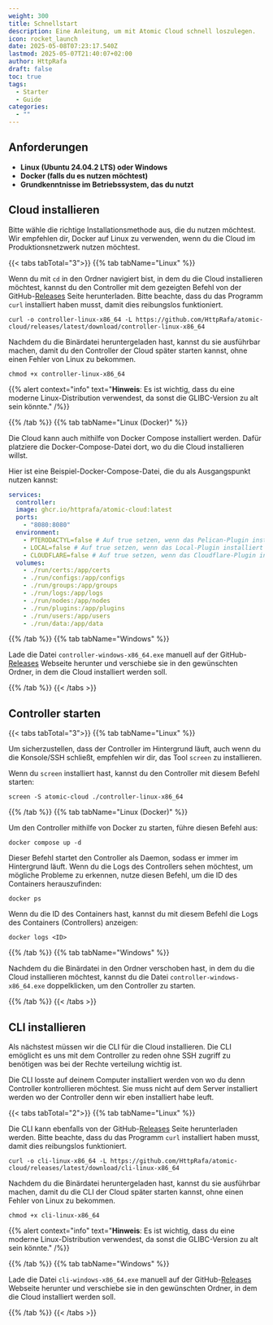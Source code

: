 ```yaml
---
weight: 300
title: Schnellstart
description: Eine Anleitung, um mit Atomic Cloud schnell loszulegen.
icon: rocket_launch
date: 2025-05-08T07:23:17.540Z
lastmod: 2025-05-07T21:40:07+02:00
author: HttpRafa
draft: false
toc: true
tags:
  - Starter
  - Guide
categories:
  - ""
---
```


## Anforderungen

- **Linux (Ubuntu 24.04.2 LTS) oder Windows**
- **Docker (falls du es nutzen möchtest)**
- **Grundkenntnisse im Betriebssystem, das du nutzt**

## Cloud installieren

Bitte wähle die richtige Installationsmethode aus, die du nutzen möchtest. Wir empfehlen dir, Docker auf Linux zu verwenden, wenn du die Cloud im Produktionsnetzwerk nutzen möchtest.

{{< tabs tabTotal="3">}}
{{% tab tabName="Linux" %}}

Wenn du mit `cd` in den Ordner navigiert bist, in dem du die Cloud installieren möchtest, kannst du den Controller mit dem gezeigten Befehl von der GitHub-[Releases](https://github.com/HttpRafa/atomic-cloud/releases) Seite herunterladen. Bitte beachte, dass du das Programm `curl` installiert haben musst, damit dies reibungslos funktioniert.

```shell
curl -o controller-linux-x86_64 -L https://github.com/HttpRafa/atomic-cloud/releases/latest/download/controller-linux-x86_64
```

Nachdem du die Binärdatei heruntergeladen hast, kannst du sie ausführbar machen, damit du den Controller der Cloud später starten kannst, ohne einen Fehler von Linux zu bekommen.

```shell
chmod +x controller-linux-x86_64
```

{{% alert context="info" text="**Hinweis**: Es ist wichtig, dass du eine moderne Linux-Distribution verwendest, da sonst die GLIBC-Version zu alt sein könnte." /%}}

{{% /tab %}}
{{% tab tabName="Linux (Docker)" %}}

Die Cloud kann auch mithilfe von Docker Compose installiert werden. Dafür platziere die Docker-Compose-Datei dort, wo du die Cloud installieren willst.

Hier ist eine Beispiel-Docker-Compose-Datei, die du als Ausgangspunkt nutzen kannst:

```yaml
services:
  controller:
  image: ghcr.io/httprafa/atomic-cloud:latest
  ports:
    - "8080:8080"
  environment:
    - PTERODACTYL=false # Auf true setzen, wenn das Pelican-Plugin installiert werden soll
    - LOCAL=false # Auf true setzen, wenn das Local-Plugin installiert werden soll
    - CLOUDFLARE=false # Auf true setzen, wenn das Cloudflare-Plugin installiert werden soll
  volumes:
    - ./run/certs:/app/certs
    - ./run/configs:/app/configs
    - ./run/groups:/app/groups
    - ./run/logs:/app/logs
    - ./run/nodes:/app/nodes
    - ./run/plugins:/app/plugins
    - ./run/users:/app/users
    - ./run/data:/app/data
```

{{% /tab %}}
{{% tab tabName="Windows" %}}

Lade die Datei `controller-windows-x86_64.exe` manuell auf der GitHub-[Releases](https://github.com/HttpRafa/atomic-cloud/releases) Webseite herunter und verschiebe sie in den gewünschten Ordner, in dem die Cloud installiert werden soll.

{{% /tab %}}
{{< /tabs >}}

## Controller starten

{{< tabs tabTotal="3">}}
{{% tab tabName="Linux" %}}

Um sicherzustellen, dass der Controller im Hintergrund läuft, auch wenn du die Konsole/SSH schließt, empfehlen wir dir, das Tool `screen` zu installieren.

Wenn du `screen` installiert hast, kannst du den Controller mit diesem Befehl starten:

```shell
screen -S atomic-cloud ./controller-linux-x86_64
```

{{% /tab %}}
{{% tab tabName="Linux (Docker)" %}}

Um den Controller mithilfe von Docker zu starten, führe diesen Befehl aus:

```shell
docker compose up -d
```

Dieser Befehl startet den Controller als Daemon, sodass er immer im Hintergrund läuft. Wenn du die Logs des Controllers sehen möchtest, um mögliche Probleme zu erkennen, nutze diesen Befehl, um die ID des Containers herauszufinden:

```shell
docker ps
```

Wenn du die ID des Containers hast, kannst du mit diesem Befehl die Logs des Containers (Controllers) anzeigen:

```shell
docker logs <ID>
```

{{% /tab %}}
{{% tab tabName="Windows" %}}

Nachdem du die Binärdatei in den Ordner verschoben hast, in dem du die Cloud installieren möchtest, kannst du die Datei `controller-windows-x86_64.exe` doppelklicken, um den Controller zu starten.

{{% /tab %}}
{{< /tabs >}}

## CLI installieren

Als nächstest müssen wir die CLI für die Cloud installieren. Die CLI emöglicht es uns mit dem Controller zu reden ohne SSH zugriff zu benötigen was bei der Rechte verteilung wichtig ist.

Die CLI losste auf deinem Computer installiert werden von wo du denn Controller kontrollieren möchtest. Sie muss nicht auf dem Server installiert werden wo der Controller denn wir eben installiert habe leuft.

{{< tabs tabTotal="2">}}
{{% tab tabName="Linux" %}}

Die CLI kann ebenfalls von der GitHub-[Releases](https://github.com/HttpRafa/atomic-cloud/releases) Seite herunterladen werden. Bitte beachte, dass du das Programm `curl` installiert haben musst, damit dies reibungslos funktioniert.

```shell
curl -o cli-linux-x86_64 -L https://github.com/HttpRafa/atomic-cloud/releases/latest/download/cli-linux-x86_64
```

Nachdem du die Binärdatei heruntergeladen hast, kannst du sie ausführbar machen, damit du die CLI der Cloud später starten kannst, ohne einen Fehler von Linux zu bekommen.

```shell
chmod +x cli-linux-x86_64
```

{{% alert context="info" text="**Hinweis**: Es ist wichtig, dass du eine moderne Linux-Distribution verwendest, da sonst die GLIBC-Version zu alt sein könnte." /%}}

{{% /tab %}}
{{% tab tabName="Windows" %}}

Lade die Datei `cli-windows-x86_64.exe` manuell auf der GitHub-[Releases](https://github.com/HttpRafa/atomic-cloud/releases) Webseite herunter und verschiebe sie in den gewünschten Ordner, in dem die Cloud installiert werden soll.

{{% /tab %}}
{{< /tabs >}}